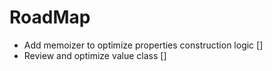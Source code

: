 # RoadMap

- Add memoizer to optimize properties construction logic []
- Review and optimize value class []
